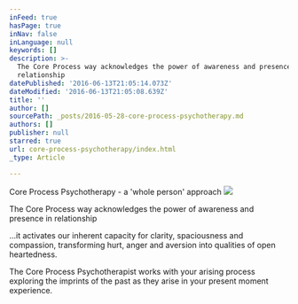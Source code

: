 ```yaml
---
inFeed: true
hasPage: true
inNav: false
inLanguage: null
keywords: []
description: >-
  The Core Process way acknowledges the power of awareness and presence in
  relationship
datePublished: '2016-06-13T21:05:14.073Z'
dateModified: '2016-06-13T21:05:08.639Z'
title: ''
author: []
sourcePath: _posts/2016-05-28-core-process-psychotherapy.md
authors: []
publisher: null
starred: true
url: core-process-psychotherapy/index.html
_type: Article

---
```

Core Process Psychotherapy - a 'whole person' approach
![](https://the-grid-user-content.s3-us-west-2.amazonaws.com/3e81891b-e71b-4237-99de-684e3de88994.jpg)

The Core Process way acknowledges the power of awareness and presence in relationship

...it activates our inherent capacity for clarity, spaciousness and compassion, transforming hurt, anger and aversion into qualities of open heartedness.

The Core Process Psychotherapist works with your arising process exploring the imprints of the past as they arise in your present moment experience.